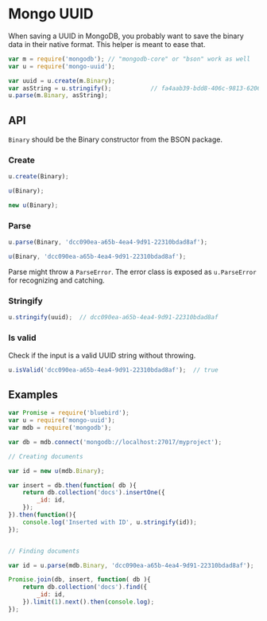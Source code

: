 # Mongo UUID

When saving a UUID in MongoDB, you probably want to save the binary data in
their native format. This helper is meant to ease that.

```js
var m = require('mongodb');	// "mongodb-core" or "bson" work as well
var u = require('mongo-uuid');

var uuid = u.create(m.Binary);
var asString = u.stringify();			// fa4aab39-bdd8-406c-9813-6206433912e9
u.parse(m.Binary, asString);
```

## API

`Binary` should be the Binary constructor from the BSON package.

### Create

```js
u.create(Binary);

u(Binary);

new u(Binary);
```

### Parse

```js
u.parse(Binary, 'dcc090ea-a65b-4ea4-9d91-22310bdad8af');

u(Binary, 'dcc090ea-a65b-4ea4-9d91-22310bdad8af');
```

Parse might throw a `ParseError`. The error class is exposed as `u.ParseError`
for recognizing and catching.

### Stringify

```js
u.stringify(uuid);	// dcc090ea-a65b-4ea4-9d91-22310bdad8af
```

### Is valid

Check if the input is a valid UUID string without throwing.

```js
u.isValid('dcc090ea-a65b-4ea4-9d91-22310bdad8af');	// true
```

## Examples

```js
var Promise = require('bluebird');
var u = require('mongo-uuid');
var mdb = require('mongodb');

var db = mdb.connect('mongodb://localhost:27017/myproject');

// Creating documents

var id = new u(mdb.Binary);

var insert = db.then(function( db ){
	return db.collection('docs').insertOne({
		_id: id,
	});
}).then(function(){
	console.log('Inserted with ID', u.stringify(id));
});


// Finding documents

var id = u.parse(mdb.Binary, 'dcc090ea-a65b-4ea4-9d91-22310bdad8af');

Promise.join(db, insert, function( db ){
	return db.collection('docs').find({
		_id: id,
	}).limit(1).next().then(console.log);
});
```
